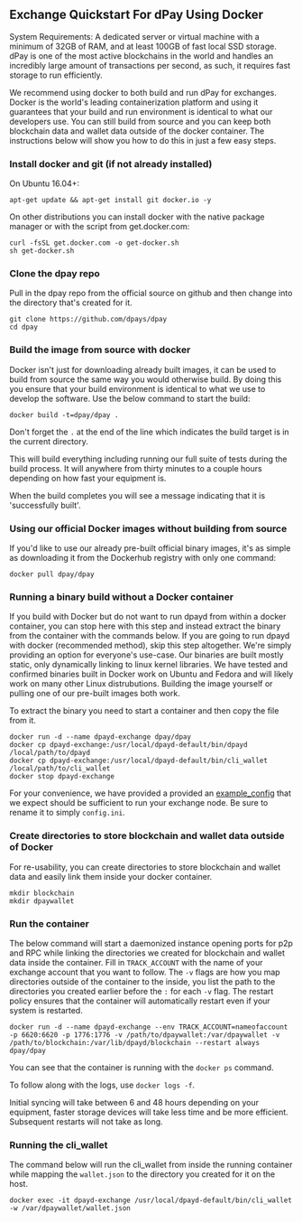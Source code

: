 Exchange Quickstart For dPay Using Docker
-------------------

System Requirements: A dedicated server or virtual machine with a minimum of 32GB of RAM, and at least 100GB of fast local SSD storage. dPay is one of the most active blockchains in the world and handles an incredibly large amount of transactions per second, as such, it requires fast storage to run efficiently.

We recommend using docker to both build and run dPay for exchanges. Docker is the world's leading containerization platform and using it guarantees that your build and run environment is identical to what our developers use. You can still build from source and you can keep both blockchain data and wallet data outside of the docker container. The instructions below will show you how to do this in just a few easy steps.

### Install docker and git (if not already installed)

On Ubuntu 16.04+:
```
apt-get update && apt-get install git docker.io -y
```

On other distributions you can install docker with the native package manager or with the script from get.docker.com:
```
curl -fsSL get.docker.com -o get-docker.sh
sh get-docker.sh
```

### Clone the dpay repo

Pull in the dpay repo from the official source on github and then change into the directory that's created for it.
```
git clone https://github.com/dpays/dpay
cd dpay
```

### Build the image from source with docker

Docker isn't just for downloading already built images, it can be used to build from source the same way you would otherwise build. By doing this you ensure that your build environment is identical to what we use to develop the software. Use the below command to start the build:

```
docker build -t=dpay/dpay .
```

Don't forget the `.` at the end of the line which indicates the build target is in the current directory.

This will build everything including running our full suite of tests during the build process. It will anywhere from thirty minutes to a couple hours depending on how fast your equipment is.

When the build completes you will see a message indicating that it is 'successfully built'.

### Using our official Docker images without building from source

If you'd like to use our already pre-built official binary images, it's as simple as downloading it from the Dockerhub registry with only one command:

```
docker pull dpay/dpay
```

### Running a binary build without a Docker container

If you build with Docker but do not want to run dpayd from within a docker container, you can stop here with this step and instead extract the binary from the container with the commands below. If you are going to run dpayd with docker (recommended method), skip this step altogether. We're simply providing an option for everyone's use-case. Our binaries are built mostly static, only dynamically linking to linux kernel libraries. We have tested and confirmed binaries built in Docker work on Ubuntu and Fedora and will likely work on many other Linux distrubutions. Building the image yourself or pulling one of our pre-built images both work.

To extract the binary you need to start a container and then copy the file from it.

```
docker run -d --name dpayd-exchange dpay/dpay
docker cp dpayd-exchange:/usr/local/dpayd-default/bin/dpayd /local/path/to/dpayd
docker cp dpayd-exchange:/usr/local/dpayd-default/bin/cli_wallet /local/path/to/cli_wallet
docker stop dpayd-exchange
```

For your convenience, we have provided a provided an [example\_config](example\_config.ini) that we expect should be sufficient to run your exchange node. Be sure to rename it to simply `config.ini`.

### Create directories to store blockchain and wallet data outside of Docker

For re-usability, you can create directories to store blockchain and wallet data and easily link them inside your docker container.

```
mkdir blockchain
mkdir dpaywallet
```

### Run the container

The below command will start a daemonized instance opening ports for p2p and RPC  while linking the directories we created for blockchain and wallet data inside the container. Fill in `TRACK_ACCOUNT` with the name of your exchange account that you want to follow. The `-v` flags are how you map directories outside of the container to the inside, you list the path to the directories you created earlier before the `:` for each `-v` flag. The restart policy ensures that the container will automatically restart even if your system is restarted.

```
docker run -d --name dpayd-exchange --env TRACK_ACCOUNT=nameofaccount -p 6620:6620 -p 1776:1776 -v /path/to/dpaywallet:/var/dpaywallet -v /path/to/blockchain:/var/lib/dpayd/blockchain --restart always dpay/dpay
```

You can see that the container is running with the `docker ps` command.

To follow along with the logs, use `docker logs -f`.

Initial syncing will take between 6 and 48 hours depending on your equipment, faster storage devices will take less time and be more efficient. Subsequent restarts will not take as long.

### Running the cli_wallet

The command below will run the cli_wallet from inside the running container while mapping the `wallet.json` to the directory you created for it on the host.

```
docker exec -it dpayd-exchange /usr/local/dpayd-default/bin/cli_wallet -w /var/dpaywallet/wallet.json
```
